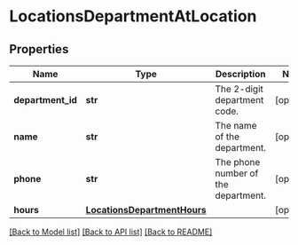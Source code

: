 # LocationsDepartmentAtLocation

## Properties
Name | Type | Description | Notes
------------ | ------------- | ------------- | -------------
**department_id** | **str** | The 2-digit department code. | [optional] 
**name** | **str** | The name of the department. | [optional] 
**phone** | **str** | The phone number of the department. | [optional] 
**hours** | [**LocationsDepartmentHours**](LocationsDepartmentHours.md) |  | [optional] 

[[Back to Model list]](../README.md#documentation-for-models) [[Back to API list]](../README.md#documentation-for-api-endpoints) [[Back to README]](../README.md)

